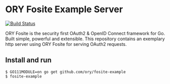 # ORY Fosite Example Server

[![Build Status](https://travis-ci.org/ory/fosite-example.svg?branch=master)](https://travis-ci.org/ory/fosite-example)

ORY Fosite is the security first OAuth2 & OpenID Connect framework for Go. Built simple, powerful and extensible. This repository contains an exemplary http server using ORY Fosite for serving OAuth2 requests.

## Install and run

```
$ GO111MODULE=on go get github.com/ory/fosite-example
$ fosite-example
```
